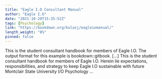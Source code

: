 ```yaml
---
title: "Eagle I.O Consultant Manual"
author: "Eagle I.O"
date: "2021-10-29T15:35:52Z"
tags: [Psychology]
link: "https://bookdown.org/kulasj/eagleiomanual/"
length_weight: "8%"
pinned: false
---
```


This is the student consultant handbook for members of Eagle I.O. The output format for this example is bookdown::gitbook. [...] This is the student consultant handbook for members of Eagle I.O. Herein lie expectations, responsibilities, and strategy to keep Eagle I.O sustainable with future Montclair State University I/O Psychology ...
